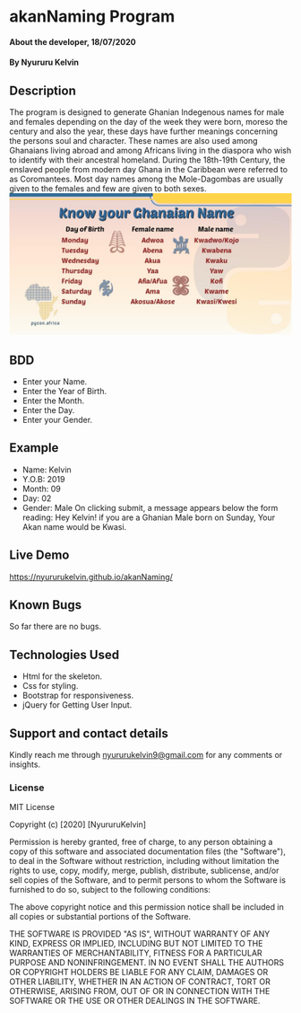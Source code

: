 # akanNaming Program
#### About the developer, 18/07/2020
#### By Nyururu Kelvin
## Description
The program is designed to generate Ghanian Indegenous names for male and females depending on the day of the week they were born, moreso the century and also the year, these days have further meanings concerning the persons soul and character. These names are also used among Ghanaians living abroad and among Africans living in the diaspora who wish to identify with their ancestral homeland. During the 18th-19th Century, the enslaved people from modern day Ghana in the Caribbean were referred to as Coromantees. Most day names among the Mole-Dagombas are usually given to the females and few are given to both sexes.
![picture](images/EBgix3CXUAA3BG2.jpg)
## BDD
* Enter your Name.
* Enter the Year of Birth.
* Enter the Month.
* Enter the Day.
* Enter your Gender.
## Example
* Name: Kelvin
* Y.O.B: 2019
* Month: 09
* Day: 02
* Gender: Male
On clicking submit, a message appears below the form reading: Hey Kelvin! if you are a Ghanian Male born on Sunday, Your Akan name would be Kwasi.
## Live Demo
https://nyururukelvin.github.io/akanNaming/
## Known Bugs
So far there are no bugs.
## Technologies Used
* Html for the skeleton.
* Css for styling.
* Bootstrap for responsiveness.
* jQuery for Getting User Input.
## Support and contact details
Kindly reach me through nyururukelvin9@gmail.com for any comments or insights.
### License
MIT License

Copyright (c) [2020] [NyururuKelvin]

Permission is hereby granted, free of charge, to any person obtaining a copy
of this software and associated documentation files (the "Software"), to deal
in the Software without restriction, including without limitation the rights
to use, copy, modify, merge, publish, distribute, sublicense, and/or sell
copies of the Software, and to permit persons to whom the Software is
furnished to do so, subject to the following conditions:

The above copyright notice and this permission notice shall be included in all
copies or substantial portions of the Software.

THE SOFTWARE IS PROVIDED "AS IS", WITHOUT WARRANTY OF ANY KIND, EXPRESS OR
IMPLIED, INCLUDING BUT NOT LIMITED TO THE WARRANTIES OF MERCHANTABILITY,
FITNESS FOR A PARTICULAR PURPOSE AND NONINFRINGEMENT. IN NO EVENT SHALL THE
AUTHORS OR COPYRIGHT HOLDERS BE LIABLE FOR ANY CLAIM, DAMAGES OR OTHER
LIABILITY, WHETHER IN AN ACTION OF CONTRACT, TORT OR OTHERWISE, ARISING FROM,
OUT OF OR IN CONNECTION WITH THE SOFTWARE OR THE USE OR OTHER DEALINGS IN THE
SOFTWARE.
